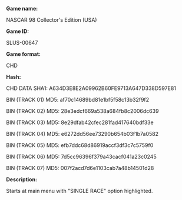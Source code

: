 **Game name:**

NASCAR 98 Collector's Edition (USA)

**Game ID:**

SLUS-00647

**Game format:**

CHD

**Hash:**

CHD DATA SHA1: A634D3E8E2A09962B60FE9713A647D338D597E81

BIN (TRACK 01) MD5: af70c14689bd81e1bf5f58c13b32f9f2

BIN (TRACK 02) MD5: 28e3edcf669a538a684fb8c2006dc639

BIN (TRACK 03) MD5: 8e29dfab42cfec281fad417640bdf33e

BIN (TRACK 04) MD5: e6272dd56ee73290b654b03f1b7a0582

BIN (TRACK 05) MD5: efb7ddc68d86919accf3df3c7c5759f0

BIN (TRACK 06) MD5: 7d5cc96396f379a43cacf041a23c0245

BIN (TRACK 07) MD5: 007f2acd7d6e1103cab7a48b14501d28

**Description:**

Starts at main menu with "SINGLE RACE" option highlighted.